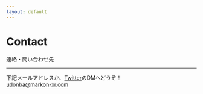 ```yaml
---
layout: default
---
```


# Contact
連絡・問い合わせ先

---

下記メールアドレスか、[Twitter](https://twitter.com/udo_nba)のDMへどうぞ！  
udonba@markon-xr.com

